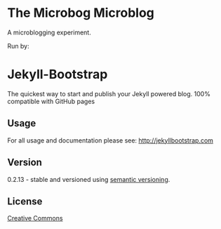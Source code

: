 The Microbog Microblog
======================

A microblogging experiment.

Run by:

# Jekyll-Bootstrap

The quickest way to start and publish your Jekyll powered blog. 100% compatible with GitHub pages

## Usage

For all usage and documentation please see: <http://jekyllbootstrap.com>

## Version

0.2.13 - stable and versioned using [semantic versioning](http://semver.org/).

## License

[Creative Commons](http://creativecommons.org/licenses/by-nc-sa/3.0/)
